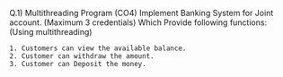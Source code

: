 Q.1) Multithreading Program (CO4)
Implement Banking System for Joint account. (Maximum 3 credentials) Which Provide following functions: (Using multithreading)

    1. Customers can view the available balance.
    2. Customer can withdraw the amount.
    3. Customer can Deposit the money.
